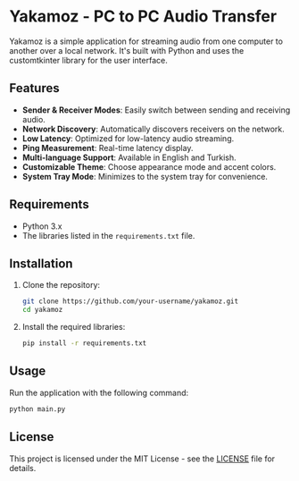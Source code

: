 # Yakamoz - PC to PC Audio Transfer

Yakamoz is a simple application for streaming audio from one computer to another over a local network. It's built with Python and uses the customtkinter library for the user interface.

## Features

*   **Sender & Receiver Modes**: Easily switch between sending and receiving audio.
*   **Network Discovery**: Automatically discovers receivers on the network.
*   **Low Latency**: Optimized for low-latency audio streaming.
*   **Ping Measurement**: Real-time latency display.
*   **Multi-language Support**: Available in English and Turkish.
*   **Customizable Theme**: Choose appearance mode and accent colors.
*   **System Tray Mode**: Minimizes to the system tray for convenience.

## Requirements

*   Python 3.x
*   The libraries listed in the `requirements.txt` file.

## Installation

1.  Clone the repository:
    ```bash
    git clone https://github.com/your-username/yakamoz.git
    cd yakamoz
    ```

2.  Install the required libraries:
    ```bash
    pip install -r requirements.txt
    ```

## Usage

Run the application with the following command:

```bash
python main.py
```

## License

This project is licensed under the MIT License - see the [LICENSE](LICENSE) file for details.